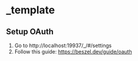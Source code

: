 # _template

## Setup OAuth

1. Go to http://localhost:19937/_/#/settings
2. Follow this guide: https://beszel.dev/guide/oauth